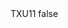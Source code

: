 <?xml version="1.0" encoding="UTF-8"?>
<CustomMetadata xmlns="http://soap.sforce.com/2006/04/metadata">
    <label>TXU11</label>
    <protected>false</protected>
</CustomMetadata>
